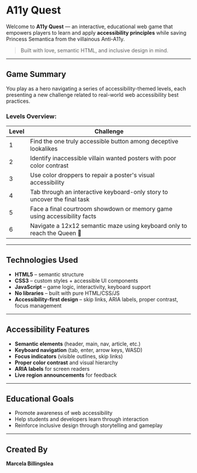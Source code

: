 # A11y Quest

Welcome to **A11y Quest** — an interactive, educational web game that empowers players to learn and apply **accessibility principles** while saving Princess Semantica from the villainous Anti-A11y.

> Built with love, semantic HTML, and inclusive design in mind.

---

## Game Summary

You play as a hero navigating a series of accessibility-themed levels, each presenting a new challenge related to real-world web accessibility best practices.

### Levels Overview:

| Level | Challenge                                                                 |
|-------|---------------------------------------------------------------------------|
| 1     | Find the one truly accessible button among deceptive lookalikes          |
| 2     | Identify inaccessible villain wanted posters with poor color contrast     |
| 3     | Use color droppers to repair a poster's visual accessibility              |
| 4     | Tab through an interactive keyboard-only story to uncover the final task |
| 5     | Face a final courtroom showdown or memory game using accessibility facts  |
| 6     | Navigate a 12x12 semantic maze using keyboard only to reach the Queen 👑  |

---

## Technologies Used

- **HTML5** – semantic structure
- **CSS3** – custom styles + accessible UI components
- **JavaScript** – game logic, interactivity, keyboard support
- **No libraries** – built with pure HTML/CSS/JS
- **Accessibility-first design** – skip links, ARIA labels, proper contrast, focus management


---

## Accessibility Features

- **Semantic elements** (header, main, nav, article, etc.)
- **Keyboard navigation** (tab, enter, arrow keys, WASD)
- **Focus indicators** (visible outlines, skip links)
- **Proper color contrast** and visual hierarchy
- **ARIA labels** for screen readers
- **Live region announcements** for feedback

---

## Educational Goals

- Promote awareness of web accessibility
- Help students and developers learn through interaction
- Reinforce inclusive design through storytelling and gameplay

---

## Created By

**Marcela Billingslea**  

